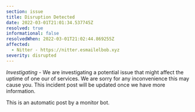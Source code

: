 ```yaml
---
section: issue
title: Disruption Detected
date: 2022-03-01T21:01:34.537745Z
resolved: true
informational: false
resolvedWhen: 2022-03-01T21:02:44.869255Z
affected:
  - Nitter - https://nitter.esmailelbob.xyz
severity: disrupted
---
```

*Investigating* - We are investigating a potential issue that might affect the uptime of one our of services. We are sorry for any inconvenience this may cause you. This incident post will be updated once we have more information.

This is an automatic post by a monitor bot.
        